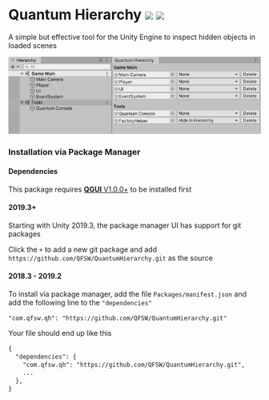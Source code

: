 # Quantum Hierarchy ![](https://img.shields.io/github/issues-closed-raw/QFSW/QuantumHierarchy.svg?color=51c414) ![](https://img.shields.io/github/issues-raw/QFSW/QuantumHierarchy.svg?color=c41414&style=popout)
A simple but effective tool for the Unity Engine to inspect hidden objects in loaded scenes

![img](Images~/Comparison.png)



### Installation via Package Manager

#### Dependencies

This package requires [**QGUI** V1.0.0+](https://github.com/QFSW/QGUI) to be installed first

#### 2019.3+

Starting with Unity 2019.3, the package manager UI has support for git packages

Click the `+` to add a new git package and add `https://github.com/QFSW/QuantumHierarchy.git` as the source

#### 2018.3 - 2019.2
To install via package manager, add the file `Packages/manifest.json` and add the following line to the `"dependencies"`
```
"com.qfsw.qh": "https://github.com/QFSW/QuantumHierarchy.git"
```
Your file should end up like this 
```
{
  "dependencies": {
    "com.qfsw.qh": "https://github.com/QFSW/QuantumHierarchy.git",
    ...
  },
}
```
